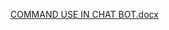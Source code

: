 [COMMAND USE IN CHAT BOT.docx](https://github.com/Satish2004/ChatBOTxSAtish/files/15042546/COMMAND.USE.IN.CHAT.BOT.docx)
